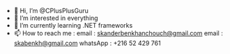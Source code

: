 - 👋 Hi, I’m @CPlusPlusGuru
- 👀 I’m interested in everything
- 🌱 I’m currently learning .NET frameworks
- 📫 How to reach me :
    email : skanderbenkhanchouch@gmail.com
    email : skabenkh@gmail.com
    whatsApp : +216 52 429 761
